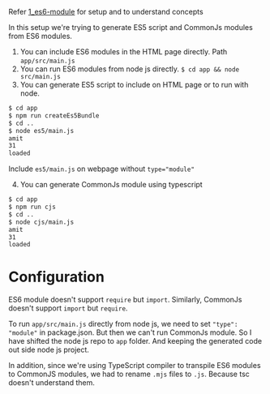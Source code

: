 Refer [1_es6-module](1_es6-module) for setup and to understand concepts

In this setup we're trying to generate ES5 script and CommonJs modules from ES6 modules.

1. You can include ES6 modules in the HTML page directly. Path `app/src/main.js`
2. You can run ES6 modules from node js directly. `$ cd app && node src/main.js`
3. You can generate ES5 script to include on HTML page or to run with node.

```bash
$ cd app
$ npm run createEs5Bundle
$ cd ..
$ node es5/main.js
amit
31
loaded
```
Include `es5/main.js` on webpage without `type="module"`

4. You can generate CommonJs module using typescript

```bash
$ cd app
$ npm run cjs
$ cd ..
$ node cjs/main.js
amit
31
loaded
```

# Configuration

ES6 module doesn't support `require` but `import`. Similarly, CommonJs doesn't support `import` but `require`.

To run `app/src/main.js` directly from node js, we need to set `"type": "module"` in package.json. But then we can't run CommonJs module. So I have shifted the node js repo to `app` folder. And keeping the generated code out side node js project.

In addition, since we're using TypeScript compiler to transpile ES6 modules to CommonJS modules, we had to rename `.mjs` files to `.js`. Because tsc doesn't understand them.